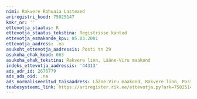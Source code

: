 ```yaml
---
nimi: Rakvere Rohuaia Lasteaed
ariregistri_kood: 75025147
kmkr_nr: ''
ettevotja_staatus: R
ettevotja_staatus_tekstina: Registrisse kantud
ettevotja_esmakande_kpv: 05.03.2001
ettevotja_aadress: .na
asukoht_ettevotja_aadressis: Posti tn 29
asukoha_ehak_kood: 663
asukoha_ehak_tekstina: Rakvere linn, Lääne-Viru maakond
indeks_ettevotja_aadressis: '44313'
ads_adr_id: 2676779
ads_ads_oid: .na
ads_normaliseeritud_taisaadress: Lääne-Viru maakond, Rakvere linn, Posti tn 29
teabesysteemi_link: https://ariregister.rik.ee/ettevotja.py?ark=75025147&ref=rekvisiidid
---
```

